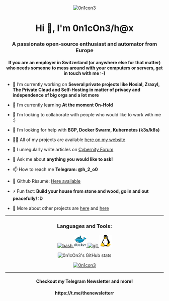 <p align="center"> <img src="https://komarev.com/ghpvc/?username=0n1con3&label=Profile%20views&color=0e75b6&style=flat" alt="0n1con3" /> </p>
<h1 align="center">Hi 👋, I'm 0n1cOn3/h@x</h1>
<h3 align="center">A passionate open-source enthusiast and automator from Europe</h3>
<h4 align="center">If you are an employer in Switzerland (or anywhere else for that matter) who needs someone to mess around with your computers or servers, get in touch with me :-)</h4>


- 🔭 I’m currently working on **Several private projects like Nosial, Zraxyl, The Private Cløud and Self-Hosting in matter of privacy and independence of big orgs and a lot more**

- 🌱 I’m currently learning **At the moment On-Hold**

- 👯 I’m looking to collaborate with people who would like to work with me :)

- 🤝 I’m looking for help with **BGP, Docker Swarm, Kubernetes (k3s/k8s)**

- 👨‍💻 All of my projects are available [here on my website](https://git.it-kuny.ch/hx)

- 📝 I unregularly write articles on [Cybernity Forum](https://cybernity.group)

- 💬 Ask me about **anything you would like to ask!**

- 📫 How to reach me **Telegram: @h_2_o0**

- 📄 Github Rèsumè: [Here available](https://resume.github.io/?0n1cOn3)

- ⚡ Fun fact: **Build your house from stone and wood, go in and out peacefully! :D**

- 📀 More about other projects are [here](https://git.n64.cc/hx) and [here](https://git.lainlounge.xyz/hx)

____

<h3 align="center">Languages and Tools:</h3>
<p align="center"> <a href="https://www.gnu.org/software/bash/" target="_blank" rel="noreferrer"> <img src="https://www.vectorlogo.zone/logos/gnu_bash/gnu_bash-icon.svg" alt="bash" width="40" height="40"/> </a> <a href="https://www.docker.com/" target="_blank" rel="noreferrer"> <img src="https://raw.githubusercontent.com/devicons/devicon/master/icons/docker/docker-original-wordmark.svg" alt="docker" width="40" height="40"/> </a> <a href="https://git-scm.com/" target="_blank" rel="noreferrer"> <img src="https://www.vectorlogo.zone/logos/git-scm/git-scm-icon.svg" alt="git" width="40" height="40"/> </a> <a href="https://www.linux.org/" target="_blank" rel="noreferrer"> <img src="https://raw.githubusercontent.com/devicons/devicon/master/icons/linux/linux-original.svg" alt="linux" width="40" height="40"/> </a> </p>

<p align="center">
  <img src="https://github-readme-stats.vercel.app/api?username=0n1cOn3&show_icons=true&theme=transparent" alt="0n1cOn3's GitHub stats">
</p>

<p align="center"> <a href="https://github.com/ryo-ma/github-profile-trophy"><img src="https://github-profile-trophy.vercel.app/?username=0n1con3&row=2&column=3" alt="0n1con3" /></a> </p>

____


<h4 align="center"> Checkout my Telegram Newsletter and more!</h4>
<h4 align="center"> https://t.me/thenewsletterr</h4>
